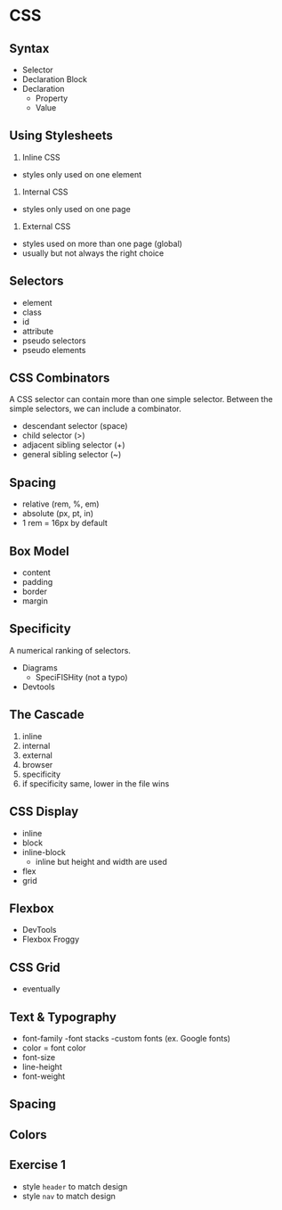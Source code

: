 # CSS

## Syntax

- Selector
- Declaration Block
- Declaration
  - Property
  - Value

## Using Stylesheets

1. Inline CSS

- styles only used on one element

1. Internal CSS

- styles only used on one page

1. External CSS

- styles used on more than one page (global)
- usually but not always the right choice

## Selectors

- element
- class
- id
- attribute
- pseudo selectors
- pseudo elements

## CSS Combinators

A CSS selector can contain more than one simple selector.
Between the simple selectors, we can include a combinator.

- descendant selector (space)
- child selector (>)
- adjacent sibling selector (+)
- general sibling selector (~)

## Spacing

- relative (rem, %, em)
- absolute (px, pt, in)
- 1 rem = 16px by default

## Box Model

- content
- padding
- border
- margin

## Specificity

A numerical ranking of selectors.

- Diagrams
  - SpeciFISHity (not a typo)
- Devtools

## The Cascade

1. inline
2. internal
3. external
4. browser
5. specificity
6. if specificity same, lower in the file wins

## CSS Display

- inline
- block
- inline-block
  - inline but height and width are used
- flex
- grid

## Flexbox

- DevTools
- Flexbox Froggy

## CSS Grid

- eventually

## Text & Typography

- font-family
  -font stacks
  -custom fonts (ex. Google fonts)
- color = font color
- font-size
- line-height
- font-weight

## Spacing

## Colors

## Exercise 1

- style `header` to match design
- style `nav` to match design
